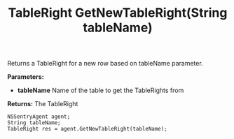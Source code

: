 ﻿---
uid: crmscript_ref_NSSentryAgent_GetNewTableRight
title: TableRight GetNewTableRight(String tableName)
intellisense: NSSentryAgent.GetNewTableRight
keywords: NSSentryAgent, GetNewTableRight
so.topic: reference
---

Returns a TableRight for a new row based on tableName parameter.

**Parameters:**
 - **tableName** Name of the table to get the TableRights from

**Returns:** The TableRight

```crmscript
NSSentryAgent agent;
String tableName;
TableRight res = agent.GetNewTableRight(tableName);
```

